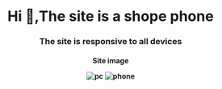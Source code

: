 <h1 align="center">Hi 👋,The site is a shope phone</h1>
<h3 align="center">The site is responsive to all devices</h3>
<h4 align="center">Site image</43>

![pc](https://github.com/Imad-Aymen/shope-phone/assets/116308206/1e0632ae-20cc-4a01-8984-f4b7413c93f8)
![phone](https://github.com/Imad-Aymen/shope-phone/assets/116308206/b36e28ce-724c-4108-b021-4c785db1cb84)

